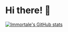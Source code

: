 # Hi there! 🎉
[![Immortale's GitHub stats](https://github-readme-stats.vercel.app/api?username=Immortalety&count_private=true&show_icons=true&theme=dark)](https://github.com/Immortalety)
